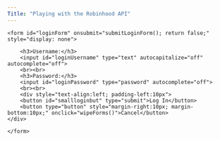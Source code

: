 ```yaml
---
Title: "Playing with the Robinhood API"
---
```



	<form id="loginForm" onsubmit="submitLoginForm(); return false;" style="display: none">	
				
		<h3>Username:</h3>
		<input id="loginUsername" type="text" autocapitalize="off" autocomplete="off">
		<br><br>
		<h3>Password:</h3>
		<input id="loginPassword" type="password" autocomplete="off">		
		<br><br>
		<div style="text-align:left; padding-left:10px">
		<button id="smallloginbut" type="submit">Log In</button>
		<button type="button" style="margin-right:10px; margin-bottom:10px;" onclick="wipeForms()">Cancel</button>
    </div>
    
	</form> 



<script>
  function submitLoginForm() {
	fetch("https://sandboxansyble.herokuapp.com/cors/", 
		{
    	method: 'POST', 
      headers: {
    'Target-URL': "https://api.robinhood.com/oauth2/token/",    
     'whole-header': JSON.stringify({
      grant_type: 'password',
      scope: 'internal',
      client_id: 'c82SH0WZOsabOXGP2sxqcj34FxkvfnWRZBKlBjFS',
      expires_in: 86400,
      password: D('loginPassword'),
      username: D('loginUsername),
      device_token: null
    }),
        }}).then(function(response) {
		return response.text();
    }).then(function(data){console.log(data);});
  
  }
  
</script>
